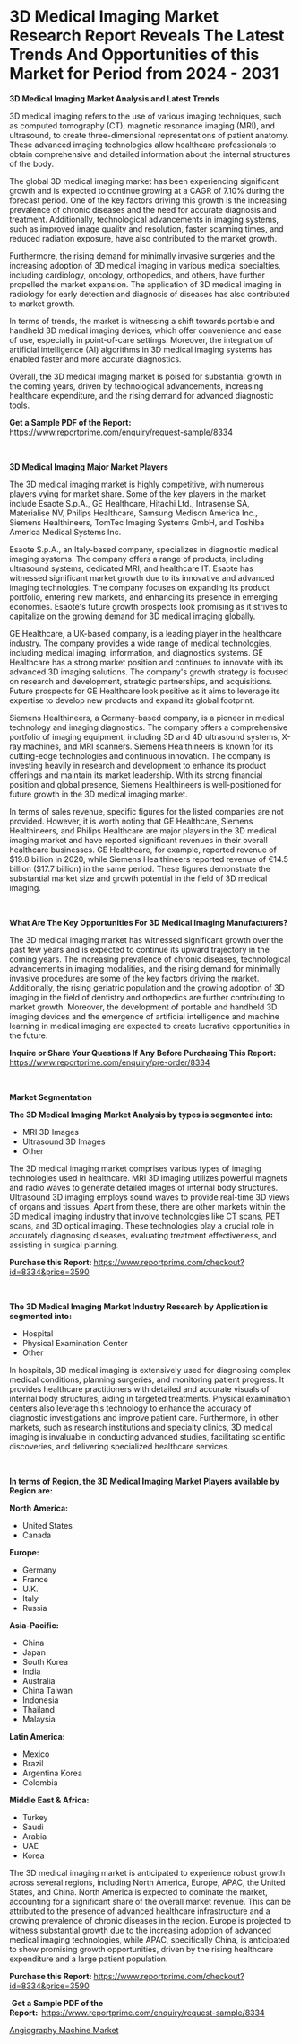 <p><h1>3D Medical Imaging Market Research Report Reveals The Latest Trends And Opportunities of this Market for Period from 2024 - 2031</h1></p><p><strong>3D Medical Imaging Market Analysis and Latest Trends</strong></p>
<p><p>3D medical imaging refers to the use of various imaging techniques, such as computed tomography (CT), magnetic resonance imaging (MRI), and ultrasound, to create three-dimensional representations of patient anatomy. These advanced imaging technologies allow healthcare professionals to obtain comprehensive and detailed information about the internal structures of the body.</p><p>The global 3D medical imaging market has been experiencing significant growth and is expected to continue growing at a CAGR of 7.10% during the forecast period. One of the key factors driving this growth is the increasing prevalence of chronic diseases and the need for accurate diagnosis and treatment. Additionally, technological advancements in imaging systems, such as improved image quality and resolution, faster scanning times, and reduced radiation exposure, have also contributed to the market growth.</p><p>Furthermore, the rising demand for minimally invasive surgeries and the increasing adoption of 3D medical imaging in various medical specialties, including cardiology, oncology, orthopedics, and others, have further propelled the market expansion. The application of 3D medical imaging in radiology for early detection and diagnosis of diseases has also contributed to market growth.</p><p>In terms of trends, the market is witnessing a shift towards portable and handheld 3D medical imaging devices, which offer convenience and ease of use, especially in point-of-care settings. Moreover, the integration of artificial intelligence (AI) algorithms in 3D medical imaging systems has enabled faster and more accurate diagnostics.</p><p>Overall, the 3D medical imaging market is poised for substantial growth in the coming years, driven by technological advancements, increasing healthcare expenditure, and the rising demand for advanced diagnostic tools.</p></p>
<p><strong>Get a Sample PDF of the Report:&nbsp;</strong> <a href="https://www.reportprime.com/enquiry/request-sample/8334">https://www.reportprime.com/enquiry/request-sample/8334</a></p>
<p>&nbsp;</p>
<p><strong>3D Medical Imaging Major Market Players</strong></p>
<p><p>The 3D medical imaging market is highly competitive, with numerous players vying for market share. Some of the key players in the market include Esaote S.p.A., GE Healthcare, Hitachi Ltd., Intrasense SA, Materialise NV, Philips Healthcare, Samsung Medison America Inc., Siemens Healthineers, TomTec Imaging Systems GmbH, and Toshiba America Medical Systems Inc.</p><p>Esaote S.p.A., an Italy-based company, specializes in diagnostic medical imaging systems. The company offers a range of products, including ultrasound systems, dedicated MRI, and healthcare IT. Esaote has witnessed significant market growth due to its innovative and advanced imaging technologies. The company focuses on expanding its product portfolio, entering new markets, and enhancing its presence in emerging economies. Esaote's future growth prospects look promising as it strives to capitalize on the growing demand for 3D medical imaging globally.</p><p>GE Healthcare, a UK-based company, is a leading player in the healthcare industry. The company provides a wide range of medical technologies, including medical imaging, information, and diagnostics systems. GE Healthcare has a strong market position and continues to innovate with its advanced 3D imaging solutions. The company's growth strategy is focused on research and development, strategic partnerships, and acquisitions. Future prospects for GE Healthcare look positive as it aims to leverage its expertise to develop new products and expand its global footprint.</p><p>Siemens Healthineers, a Germany-based company, is a pioneer in medical technology and imaging diagnostics. The company offers a comprehensive portfolio of imaging equipment, including 3D and 4D ultrasound systems, X-ray machines, and MRI scanners. Siemens Healthineers is known for its cutting-edge technologies and continuous innovation. The company is investing heavily in research and development to enhance its product offerings and maintain its market leadership. With its strong financial position and global presence, Siemens Healthineers is well-positioned for future growth in the 3D medical imaging market.</p><p>In terms of sales revenue, specific figures for the listed companies are not provided. However, it is worth noting that GE Healthcare, Siemens Healthineers, and Philips Healthcare are major players in the 3D medical imaging market and have reported significant revenues in their overall healthcare businesses. GE Healthcare, for example, reported revenue of $19.8 billion in 2020, while Siemens Healthineers reported revenue of €14.5 billion ($17.7 billion) in the same period. These figures demonstrate the substantial market size and growth potential in the field of 3D medical imaging.</p></p>
<p>&nbsp;</p>
<p><strong>What Are The Key Opportunities For 3D Medical Imaging Manufacturers?</strong></p>
<p><p>The 3D medical imaging market has witnessed significant growth over the past few years and is expected to continue its upward trajectory in the coming years. The increasing prevalence of chronic diseases, technological advancements in imaging modalities, and the rising demand for minimally invasive procedures are some of the key factors driving the market. Additionally, the rising geriatric population and the growing adoption of 3D imaging in the field of dentistry and orthopedics are further contributing to market growth. Moreover, the development of portable and handheld 3D imaging devices and the emergence of artificial intelligence and machine learning in medical imaging are expected to create lucrative opportunities in the future.</p></p>
<p><strong>Inquire or Share Your Questions If Any Before Purchasing This Report:</strong> <a href="https://www.reportprime.com/enquiry/pre-order/8334">https://www.reportprime.com/enquiry/pre-order/8334</a></p>
<p>&nbsp;</p>
<p><strong>Market Segmentation</strong></p>
<p><strong>The 3D Medical Imaging Market Analysis by types is segmented into:</strong></p>
<p><ul><li>MRI 3D Images</li><li>Ultrasound 3D Images</li><li>Other</li></ul></p>
<p><p>The 3D medical imaging market comprises various types of imaging technologies used in healthcare. MRI 3D imaging utilizes powerful magnets and radio waves to generate detailed images of internal body structures. Ultrasound 3D imaging employs sound waves to provide real-time 3D views of organs and tissues. Apart from these, there are other markets within the 3D medical imaging industry that involve technologies like CT scans, PET scans, and 3D optical imaging. These technologies play a crucial role in accurately diagnosing diseases, evaluating treatment effectiveness, and assisting in surgical planning.</p></p>
<p><strong>Purchase this Report:&nbsp;</strong><a href="https://www.reportprime.com/checkout?id=8334&price=3590">https://www.reportprime.com/checkout?id=8334&price=3590</a></p>
<p>&nbsp;</p>
<p><strong>The 3D Medical Imaging Market Industry Research by Application is segmented into:</strong></p>
<p><ul><li>Hospital</li><li>Physical Examination Center</li><li>Other</li></ul></p>
<p><p>In hospitals, 3D medical imaging is extensively used for diagnosing complex medical conditions, planning surgeries, and monitoring patient progress. It provides healthcare practitioners with detailed and accurate visuals of internal body structures, aiding in targeted treatments. Physical examination centers also leverage this technology to enhance the accuracy of diagnostic investigations and improve patient care. Furthermore, in other markets, such as research institutions and specialty clinics, 3D medical imaging is invaluable in conducting advanced studies, facilitating scientific discoveries, and delivering specialized healthcare services.</p></p>
<p>&nbsp;</p>
<p><strong>In terms of Region, the 3D Medical Imaging Market Players available by Region are:</strong></p>
<p>
    <p> <strong> North America: </strong>
        <ul>
            <li>United States</li>
            <li>Canada</li>
        </ul>
        </p> 
    <p> <strong> Europe: </strong>
        <ul>
            <li>Germany</li>
            <li>France</li>
            <li>U.K.</li>
            <li>Italy</li>
            <li>Russia</li>
        </ul>
        </p> 
    <p> <strong> Asia-Pacific: </strong>
        <ul>
            <li>China</li>
            <li>Japan</li>
            <li>South Korea</li>
            <li>India</li>
            <li>Australia</li>
            <li>China Taiwan</li>
            <li>Indonesia</li>
            <li>Thailand</li>
            <li>Malaysia</li>
        </ul>
        </p> 
    <p> <strong> Latin America: </strong>
        <ul>
            <li>Mexico</li>
            <li>Brazil</li>
            <li>Argentina Korea</li>
            <li>Colombia</li>
        </ul>
        </p> 
    <p> <strong> Middle East & Africa: </strong>
        <ul>
            <li>Turkey</li>
            <li>Saudi</li>
            <li>Arabia</li>
            <li>UAE</li>
            <li>Korea</li>
        </ul>
    </p>
    </p>
<p><p>The 3D medical imaging market is anticipated to experience robust growth across several regions, including North America, Europe, APAC, the United States, and China. North America is expected to dominate the market, accounting for a significant share of the overall market revenue. This can be attributed to the presence of advanced healthcare infrastructure and a growing prevalence of chronic diseases in the region. Europe is projected to witness substantial growth due to the increasing adoption of advanced medical imaging technologies, while APAC, specifically China, is anticipated to show promising growth opportunities, driven by the rising healthcare expenditure and a large patient population.</p></p>
<p><strong>Purchase this Report: </strong><a href="https://www.reportprime.com/checkout?id=8334&price=3590">https://www.reportprime.com/checkout?id=8334&price=3590</a></p>
<p>&nbsp;<strong>Get a Sample PDF of the Report:&nbsp;&nbsp;</strong><a href="https://www.reportprime.com/enquiry/request-sample/8334">https://www.reportprime.com/enquiry/request-sample/8334</a></p>
<p><strong></strong></p>
<p><p><a href="https://github.com/WillieWoodard/Market-Research-Report-List-3/blob/main/angiography-machine-market.md">Angiography Machine Market</a></p></p>